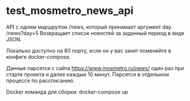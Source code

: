 # test_mosmetro_news_api

API с одним маршрутом /news, который принимает аргумент day. 
/news?day=5
Возвращает список новостей за заданный период в виде JSON.

Локально доступно на 80 порту, если он у вас занят поменяйте в конфиге docker-compose.

Данные парсятся с сайта https://www.mosmetro.ru/news/ один раз при старте проекта и далее каждые 10 минут.
Парсятся в отдельном процессе по рассписанию.

Docker
команда для сборки:
docker-compose up
